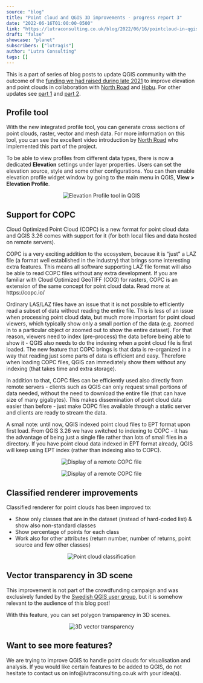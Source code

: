 ```yaml
---
source: "blog"
title: "Point cloud and QGIS 3D improvements - progress report 3"
date: "2022-06-16T01:00:00-0500"
link: "https://lutraconsulting.co.uk/blog/2022/06/16/pointcloud-in-qgis-update-3/"
draft: "false"
showcase: "planet"
subscribers: ["lutragis"]
author: "Lutra Consulting"
tags: []
---
```


<p>This is a part of series of blog posts to update QGIS community with the outcome of the <a href="https://www.lutraconsulting.co.uk/crowdfunding/elevation-pointcloud-enhancements-qgis/">funding we had raised during late 2021</a> to improve elevation and point clouds in collaboration with <a href="https://north-road.com/">North Road</a> and <a href="https://hobu.co/">Hobu</a>. For other updates see <a href="https://www.lutraconsulting.co.uk/blog/2022/03/15/pointcloud-in-qgis-update-1/">part 1</a> and <a href="https://www.lutraconsulting.co.uk/blog/2022/04/05/pointcloud-in-qgis-update-2/">part 2</a>.</p>

<h2 id="profile-tool">Profile tool</h2>

<p>With the new integrated profile tool, you can generate cross sections of point clouds, raster, vector and mesh data. For more information on this tool, you can see the excellent video introduction by <a href="https://north-road.com/">North Road</a> who implemented this part of the project.</p>

<center>
    
</center>

<p>To be able to view profiles from different data types, there is now a dedicated <strong>Elevation</strong> settings under layer properties. Users can set the elevation source, style and some other configurations. You can then enable elevation profile widget window by going to the main menu in QGIS, <strong>View &gt; Elevation Profile</strong>.</p>

<center>
  <p><img alt="Elevation Profile tool in QGIS" src="https://lutraconsulting.co.uk/img/posts/pointcloud_profile_raster_pc.png" title="Elevation Profile tool in QGIS" /></p>
</center>

<h2 id="support-for-copc">Support for COPC</h2>

<p>Cloud Optimized Point Cloud (COPC) is a new format for point cloud data and QGIS 3.26 comes with support for it (for both local files and data hosted on remote servers).</p>

<p>COPC is a very exciting addition to the ecosystem, because it is “just” a LAZ file (a format well established in the industry) that brings some interesting extra features. This means all software supporting LAZ file format will also be able to read COPC files without any extra development. If you are familiar with Cloud Optimized GeoTIFF (COG) for rasters, COPC is an extension of the same concept for point cloud data. Read more at https://copc.io/</p>

<p>Ordinary LAS/LAZ files have an issue that it is not possible to efficiently read a subset of data without reading the entire file. This is less of an issue when processing point cloud data, but much more important for point cloud viewers, which typically show only a small portion of the data (e.g. zoomed in to a particular object or zoomed out to show the entire dataset). For that reason, viewers need to index (pre-process) the data before being able to show it - QGIS also needs to do the indexing when a point cloud file is first loaded. The new feature that COPC brings is that data is re-organized in a way that reading just some parts of data is efficient and easy. Therefore when loading COPC files, QGIS can immediately show them without any indexing (that takes time and extra storage).</p>

<p>In addition to that, COPC files can be efficiently used also directly from remote servers - clients such as QGIS can only request small portions of data needed, without the need to download the entire file (that can have size of many gigabytes). This makes dissemination of point cloud data easier than before - just make COPC files available through a static server and clients are ready to stream the data.</p>

<p>A small note: until now, QGIS indexed point cloud files to EPT format upon first load. From QGIS 3.26 we have switched to indexing to COPC - it has the advantage of being just a single file rather than lots of small files in a directory. If you have point cloud data indexed in EPT format already, QGIS will keep using EPT index (rather than indexing also to COPC).</p>

<center>
  <p><img alt="Display of a remote COPC file" src="https://lutraconsulting.co.uk/img/posts/pointcloud_copc_melbourne.gif" title="display of a remote COPC file" /></p>
</center>

<center>
  <p><img alt="Display of a remote COPC file" src="https://lutraconsulting.co.uk/img/posts/add_copc_remote.png" title="display of a remote COPC file" /></p>
</center>

<h2 id="classified-renderer-improvements">Classified renderer improvements</h2>
<p>Classified renderer for point clouds has been improved to:</p>

<ul>
  <li>Show only classes that are in the dataset (instead of hard-coded list) &amp; show also non-standard classes</li>
  <li>Show percentage of points for each class</li>
  <li>Work also for other attributes (return number, number of returns, point source and few other classes)</li>
</ul>

<center>
    <p><img alt="Point cloud classification" src="https://lutraconsulting.co.uk/img/posts/pointcloud_classification.png" title="Point cloud classification" /></p>
  </center>

<h2 id="vector-transparency-in-3d-scene">Vector transparency in 3D scene</h2>
<p>This improvement is not part of the crowdfunding campaign and was exclusively funded by the <a href="https://www.lutraconsulting.co.uk/blog/categories/qgis/www.qgis.se">Swedish QGIS user group</a>, but it is somehow relevant to the audience of this blog post!</p>

<p>With this feature, you can set polygon transparency in 3D scenes.</p>

<center>
  <p><img alt="3D vector transparency" src="https://lutraconsulting.co.uk/img/posts/qgis_3d_vector_transparency.png" title="3D vector transparency" /></p>
</center>

<h2 id="want-to-see-more-features">Want to see more features?</h2>
<p>We are trying to improve QGIS to handle point clouds for visualisation and analysis. If you would like certain features to be added to QGIS, do not hesitate to contact us on info@lutraconsulting.co.uk with your idea(s).</p>
